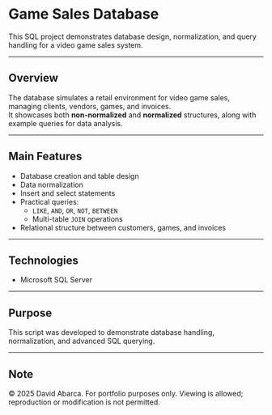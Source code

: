 # Game Sales Database

This SQL project demonstrates database design, normalization, and query handling for a video game sales system.

---

## Overview
The database simulates a retail environment for video game sales, managing clients, vendors, games, and invoices.  
It showcases both **non-normalized** and **normalized** structures, along with example queries for data analysis.

---

## Main Features
- Database creation and table design
- Data normalization
- Insert and select statements
- Practical queries:
  - `LIKE`, `AND`, `OR`, `NOT`, `BETWEEN`
  - Multi-table `JOIN` operations
- Relational structure between customers, games, and invoices

---

## Technologies
- Microsoft SQL Server  

---

## Purpose
This script was developed to demonstrate database handling, normalization, and advanced SQL querying.

---

## Note

© 2025 David Abarca. For portfolio purposes only. Viewing is allowed; reproduction or modification is not permitted.